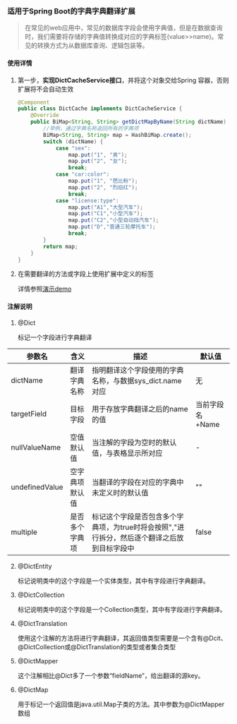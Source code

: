 ### 适用于Spring Boot的字典字典翻译扩展

> 在常见的web应用中，常见的数据库字段会使用字典值，但是在数据查询时，我们需要将存储的字典值转换成对应的字典标签(value>>name)。常见的转换方式为从数据库查询、逻辑包装等。

#### 使用详情

1. 第一步，**实现DictCacheService接口**，并将这个对象交给Spring 容器，否则扩展将不会自动生效

   ```java
   @Component
   public class DictCache implements DictCacheService {
       @Override
       public BiMap<String, String> getDictMapByName(String dictName) {
           //举例，通过字典名称返回所有的字典项
           BiMap<String, String> map = HashBiMap.create();
           switch (dictName) {
               case "sex":
                   map.put("1", "男");
                   map.put("2", "女");
                   break;
               case "car:color":
                   map.put("1", "芭比粉");
                   map.put("2", "烈焰红");
                   break;
               case "license:type":
                   map.put("A1","大型汽车");
                   map.put("C1","小型汽车");
                   map.put("C2","小型自动挡汽车");
                   map.put("D","普通三轮摩托车");
                   break;
           }
           return map;
       }
   }
   ```

2. 在需要翻译的方法或字段上使用扩展中定义的标签

   详情参照[演示demo](https://github.com/mujave/dict-traslate-starter/tree/main/dict-translate-demo)

#### 注解说明

1. @Dict

   标记一个字段进行字典翻译

| 参数名         | 含义           | 描述                                                         | 默认值          |
| -------------- | -------------- | ------------------------------------------------------------ | --------------- |
| dictName       | 翻译字典名称   | 指明翻译这个字段使用的字典名称，与数据sys_dict.name对应      | 无              |
| targetField    | 目标字段       | 用于存放字典翻译之后的name的值                               | 当前字段名+Name |
| nullValueName  | 空值默认值     | 当注解的字段为空时的默认值，与表格显示所对应                 | -               |
| undefinedValue | 空字典项默认值 | 当翻译的字段在对应的字典中未定义时的默认值                   | ""              |
| multiple       | 是否多个字典项 | 标记这个字段是否包含多个字典项，为true时将会按照","进行拆分，然后逐个翻译之后放到目标字段中 | false           |

2. @DictEntity

   标记说明类中的这个字段是一个实体类型，其中有字段进行字典翻译。

3. @DictCollection

   标记说明类中的这个字段是一个Collection类型，其中有字段进行字典翻译。

4. @DictTranslation

   使用这个注解的方法将进行字典翻译，其返回值类型需要是一个含有@Dcit、@DictCollection或@DictTranslation的类型或者集合类型

5. @DictMapper

   这个注解相比@Dict多了一个参数“fieldName”，给出翻译的源key。

6. @DictMap

   用于标记一个返回值是java.util.Map子类的方法。其中参数为@DictMapper数组
